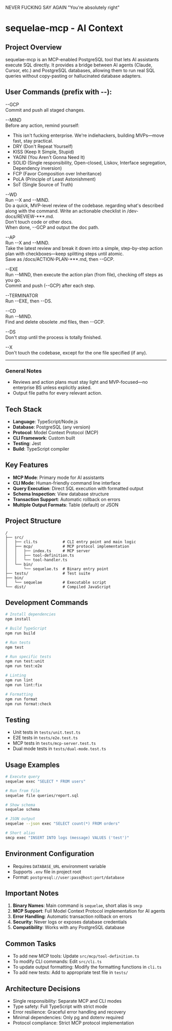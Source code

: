 NEVER FUCKING SAY AGAIN "You're absolutely right"


# sequelae-mcp - AI Context

## Project Overview
sequelae-mcp is an MCP-enabled PostgreSQL tool that lets AI assistants execute SQL directly. It provides a bridge between AI agents (Claude, Cursor, etc.) and PostgreSQL databases, allowing them to run real SQL queries without copy-pasting or hallucinated database adapters.

## User Commands (prefix with --):

--GCP  
Commit and push all staged changes.

--MIND  
Before any action, remind yourself:  
- This isn't fucking enterprise. We're indiehackers, building MVPs—move fast, stay practical.
- DRY (Don't Repeat Yourself)
- KISS (Keep It Simple, Stupid)
- YAGNI (You Aren't Gonna Need It)
- SOLID (Single responsibility, Open-closed, Liskov, Interface segregation, Dependency inversion)
- FCP (Favor Composition over Inheritance)
- PoLA (Principle of Least Astonishment)
- SoT (Single Source of Truth)

--WD  
Run --X and --MIND.  
Do a quick, MVP-level review of the codebase. regarding what's described along with the command. 
Write an actionable checklist in /dev-docs/REVIEW-***.md.  
Don't touch code or other docs.  
When done, --GCP and output the doc path.

--AP  
Run --X and --MIND.  
Take the latest review and break it down into a simple, step-by-step action plan with checkboxes—keep splitting steps until atomic.  
Save as /docs/ACTION-PLAN-***.md, then --GCP.

--EXE  
Run --MIND, then execute the action plan (from file), checking off steps as you go.  
Commit and push (--GCP) after each step.

--TERMINATOR  
Run --EXE, then --DS.

--CD  
Run --MIND.  
Find and delete obsolete .md files, then --GCP.

--DS  
Don't stop until the process is totally finished.

--X  
Don't touch the codebase, except for the one file specified (if any).

---

### General Notes

- Reviews and action plans must stay light and MVP-focused—no enterprise BS unless explicitly asked.
- Output file paths for every relevant action.


## Tech Stack
- **Language**: TypeScript/Node.js
- **Database**: PostgreSQL (any version)
- **Protocol**: Model Context Protocol (MCP)
- **CLI Framework**: Custom built
- **Testing**: Jest
- **Build**: TypeScript compiler

## Key Features
- **MCP Mode**: Primary mode for AI assistants
- **CLI Mode**: Human-friendly command line interface
- **Query Execution**: Direct SQL execution with formatted output
- **Schema Inspection**: View database structure
- **Transaction Support**: Automatic rollback on errors
- **Multiple Output Formats**: Table (default) or JSON

## Project Structure
```
/
├── src/
│   ├── cli.ts           # CLI entry point and main logic
│   ├── mcp/             # MCP protocol implementation
│   │   ├── index.ts     # MCP server
│   │   ├── tool-definition.ts
│   │   └── tool-handler.ts
│   └── bin/
│       └── sequelae.ts  # Binary entry point
├── tests/               # Test suite
├── bin/
│   └── sequelae         # Executable script
└── dist/                # Compiled JavaScript
```

## Development Commands
```bash
# Install dependencies
npm install

# Build TypeScript
npm run build

# Run tests
npm test

# Run specific tests
npm run test:unit
npm run test:e2e

# Linting
npm run lint
npm run lint:fix

# Formatting
npm run format
npm run format:check
```

## Testing
- Unit tests in `tests/unit.test.ts`
- E2E tests in `tests/e2e.test.ts`
- MCP tests in `tests/mcp-server.test.ts`
- Dual mode tests in `tests/dual-mode.test.ts`

## Usage Examples
```bash
# Execute query
sequelae exec "SELECT * FROM users"

# Run from file
sequelae file queries/report.sql

# Show schema
sequelae schema

# JSON output
sequelae --json exec "SELECT count(*) FROM orders"

# Short alias
smcp exec "INSERT INTO logs (message) VALUES ('test')"
```

## Environment Configuration
- Requires `DATABASE_URL` environment variable
- Supports `.env` file in project root
- Format: `postgresql://user:pass@host:port/database`

## Important Notes
1. **Binary Names**: Main command is `sequelae`, short alias is `smcp`
2. **MCP Support**: Full Model Context Protocol implementation for AI agents
3. **Error Handling**: Automatic transaction rollback on errors
4. **Security**: Never logs or exposes database credentials
5. **Compatibility**: Works with any PostgreSQL database

## Common Tasks
- To add new MCP tools: Update `src/mcp/tool-definition.ts`
- To modify CLI commands: Edit `src/cli.ts`
- To update output formatting: Modify the formatting functions in `cli.ts`
- To add new tests: Add to appropriate test file in `tests/`

## Architecture Decisions
- Single responsibility: Separate MCP and CLI modes
- Type safety: Full TypeScript with strict mode
- Error resilience: Graceful error handling and recovery
- Minimal dependencies: Only pg and dotenv required
- Protocol compliance: Strict MCP protocol implementation